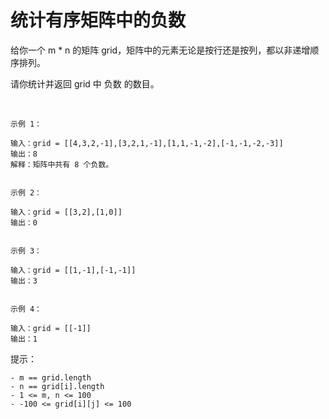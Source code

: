 # 统计有序矩阵中的负数

给你一个 m * n 的矩阵 grid，矩阵中的元素无论是按行还是按列，都以非递增顺序排列。 

请你统计并返回 grid 中 负数 的数目。

 
```
示例 1：

输入：grid = [[4,3,2,-1],[3,2,1,-1],[1,1,-1,-2],[-1,-1,-2,-3]]
输出：8
解释：矩阵中共有 8 个负数。


示例 2：

输入：grid = [[3,2],[1,0]]
输出：0


示例 3：

输入：grid = [[1,-1],[-1,-1]]
输出：3


示例 4：

输入：grid = [[-1]]
输出：1
```

提示：

    - m == grid.length
    - n == grid[i].length
    - 1 <= m, n <= 100
    - -100 <= grid[i][j] <= 100